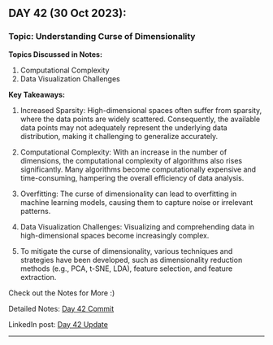 
## **DAY 42 (30 Oct 2023):**
### Topic: Understanding Curse of Dimensionality

**Topics Discussed in Notes:**
1. Computational Complexity
2. Data Visualization Challenges

**Key Takeaways:**
1. Increased Sparsity: High-dimensional spaces often suffer from sparsity, where the data points are widely scattered. Consequently, the available data points may not adequately represent the underlying data distribution, making it challenging to generalize accurately.

2. Computational Complexity: With an increase in the number of dimensions, the computational complexity of algorithms also rises significantly. Many algorithms become computationally expensive and time-consuming, hampering the overall efficiency of data analysis.

3. Overfitting: The curse of dimensionality can lead to overfitting in machine learning models, causing them to capture noise or irrelevant patterns.

4. Data Visualization Challenges: Visualizing and comprehending data in high-dimensional spaces become increasingly complex.

5. To mitigate the curse of dimensionality, various techniques and strategies have been developed, such as dimensionality reduction methods (e.g., PCA, t-SNE, LDA), feature selection, and feature extraction.

Check out the Notes for More :)


Detailed Notes: [Day 42 Commit](https://github.com/ds-teja/100_Days_MLDL/tree/main/42.%20Day%2042%20-%20Curse%20of%20Dimensionality)

LinkedIn post: [Day 42 Update](https://www.linkedin.com/posts/ravi6123_understanding-curse-of-dimensionality-activity-7124814014429233152-vUtE?utm_source=share&utm_medium=member_desktop)

---